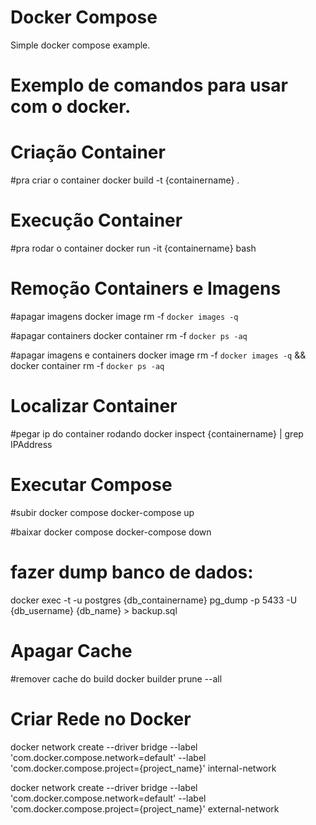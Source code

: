 # Docker Compose

Simple docker compose example.

# Exemplo de comandos para usar com o docker.

# Criação Container
#pra criar o container
docker build -t {containername} .


# Execução Container
#pra rodar o container
docker run -it {containername} bash

# Remoção Containers e Imagens
#apagar imagens 
docker image rm -f  `docker images -q`

#apagar containers 
docker container rm -f `docker ps -aq`

#apagar imagens e containers
docker image rm -f  `docker images -q` && docker container rm -f `docker ps -aq`

# Localizar Container
#pegar ip do container rodando
docker inspect {containername} | grep IPAddress

# Executar Compose
#subir docker compose
docker-compose up

#baixar docker compose
docker-compose down


# fazer dump banco de dados:
docker exec -t -u postgres {db_containername} pg_dump -p 5433 -U {db_username} {db_name} > backup.sql

# Apagar Cache
#remover cache do build
docker builder prune --all

# Criar Rede no Docker
docker network create --driver bridge --label 'com.docker.compose.network=default' --label 'com.docker.compose.project={project_name}' internal-network

docker network create --driver bridge --label 'com.docker.compose.network=default' --label 'com.docker.compose.project={project_name}' external-network